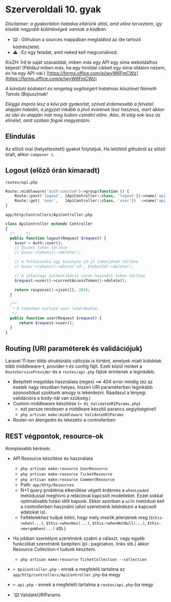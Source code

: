 # Szerveroldali 10. gyak
*Disclaimer: a gyakorlaton haladva eltérünk attól, amit előre terveztem, így kisebb nagyobb különbségek vannak a kódban.*  
- ⌨️ : Githubon a sources mappában megtalálod az ide tartozó kódrészletet.
- ⚠️ : Ez egy feladat, amit neked kell megcsinálnod.

KisZH: Írd le saját szavaiddal, miben más egy API egy sima weboldalhoz képest! (Például miben más, ha egy híroldal cikkeit egy sima oldalon nézem, és ha egy API-val.)  [https://forms.office.com/e/iwyW6FmCWz](https://forms.office.com/e/iwyW6FmCWz)

*A kiinduló kódokért és rengeteg segítségért hatalmas köszönet Németh Tamás (Bajusz)nak!*

*Eléggé imprós lesz a kövi pár gyakorlat, szóval érdemesebb a felvétel alapján haladni, a jegyzet inkább a jövő évieknek lesz hasznos, mert akkor az idei év alapján már meg tudom csinálni előre. Also, itt elég sok lesz az elmélet, amit szóban fogok magyarázni.*

## Elindulás
Az előző órai (helyettesített) gyakot folytatjuk. Ha letöltöd githubról az előző órait, akkor `composer i`.

## Logout (előző órán kimaradt)
`routes/api.php`
```PHP
Route::middleware('auth:sanctum')->group(function () {
    Route::post('logout', [ApiController::class, 'logout'])->name('api.logout');
    Route::get( 'user',   [ApiController::class, 'user'])  ->name('api.user');
}
```

`app/http/Controllers/ApiController.php`
```PHP
class ApiController extends Controller
{
  /* ... */
  public function logout(Request $request) {
    $user = Auth::user();
    // Összes token törlése
    // $user->tokens()->delete();

    // A felhasználó egy bizonyos id-jú tokenjének törlése
    // $user->tokens()->where('id', $tokenId)->delete();

    // A jelenlegi authentikáció során használt token törlése
    $request->user()->currentAccessToken()->delete();

    return response()->json([], 204);
  }

  /**
   * A tokenhez tartozó user lekérdezése.
   */
  public function user(Request $request) {
      return $request->user();
  }
}
```

## Routing (URI paraméterek és validációjuk)
Laravel 11-ben több struktúrális változás is történt, amelyek miatt kidobtak több middleware-t, provider-t és config fájlt. Ezek közül minket a `RouteServiceProvider` és a `routes/api.php` fájlok érintenek a leginkább.

- Beépített megoldás használata (regex) ==> 404 error mindig (ez az esetek nagy részében helyes, hiszen URI paraméterben leginkább azonosítókat szoktunk amúgy is lekérdezni. Ráadásul a lényegi validációra a body-nál van szükség.)
- Custom middleware készítése (`⌨️ 01_ValidateURIParams.php`)
  - ezt persze rendesen a middleare készítő parancs segíytségével!
  - `php artisan make:middleware ValidateURIParams`
- Router-en átengedni és lekezelni a controllerben



## REST végpontok, resource-ok

Komplexebb kérések:
- API Resource készítése és használata
  - `php artisan make:resource UserResource`
  - `php artisan make:resource TicketResource`
  - `php artisan make:resource CommentResource`
  - Path: `app/Http/Resources`
  - N+1 query probléma elkerülése végett érdemes a `whenLoaded` metódussal meghívni a relációval kapcsolt modelleket. Ezzel sokkal optimálisabb futási időt kapunk. Ekkor azonban a `with` metódust kell a controllerben használni (ahol szeretnénk lekérdezni a kapcsolt adatokat is).
  - Feltételekhez tudjuk kötni, hogy mely mezők jelenjenek meg (`$this->when(...)`, `$this->whenHas(...)`, `$this->whenNotNull(...)`, `$this->mergeWhen(...)` stb.)
- Ha jobban személyre szeretnénk szabni a választ, vagy egyéb funkciókat szeretnénk beépíteni (pl.: pagination, links stb.) akkor Resource Collection-t tudunk készíteni.
  - `php artisan make:resource TicketCollection --collection`


- `⌨️ ApiController.php` - ennek a megfelelő tartalma az `app/http/controllers/ApiController.php`-ba megy
- `⌨️ api.php` - ennek a megfelelő tartalma a `routes/api.php`-ba megy
- `⌨️ ValidateURIParams